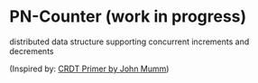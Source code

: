 # PN-Counter (work in progress)
distributed data structure supporting concurrent increments and decrements 

(Inspired by: [CRDT Primer by John Mumm](https://www.youtube.com/watch?v=OOlnp2bZVRs))
